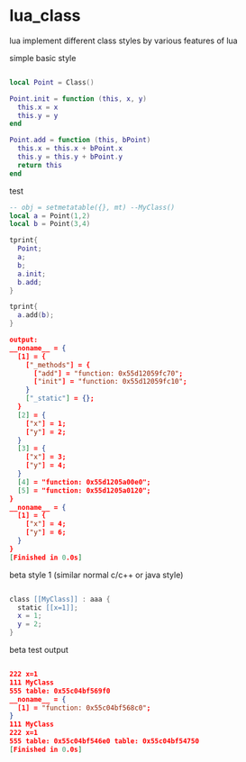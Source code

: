 # lua_class
lua implement different class styles by various features of lua

simple basic style

```lua

local Point = Class()

Point.init = function (this, x, y)
  this.x = x
  this.y = y
end

Point.add = function (this, bPoint)
  this.x = this.x + bPoint.x
  this.y = this.y + bPoint.y
  return this
end

```



test



```lua
-- obj = setmetatable({}, mt) --MyClass()
local a = Point(1,2)
local b = Point(3,4)

tprint{
  Point;
  a;
  b;
  a.init;
  b.add;
}

tprint{
  a.add(b);
}
```

```json
output:
__noname__ = {
  [1] = {
    ["_methods"] = {
      ["add"] = "function: 0x55d12059fc70";
      ["init"] = "function: 0x55d12059fc10";
    }
    ["_static"] = {};
  }
  [2] = {
    ["x"] = 1;
    ["y"] = 2;
  }
  [3] = {
    ["x"] = 3;
    ["y"] = 4;
  }
  [4] = "function: 0x55d1205a00e0";
  [5] = "function: 0x55d1205a0120";
}
__noname__ = {
  [1] = {
    ["x"] = 4;
    ["y"] = 6;
  }
}
[Finished in 0.0s]

```

beta style 1 (similar normal c/c++ or java style)

```lua

class [[MyClass]] : aaa {
  static [[x=1]];
  x = 1;
  y = 2;
}

```

beta test output

```json

222 x=1
111 MyClass
555 table: 0x55c04bf569f0
__noname__ = {
  [1] = "function: 0x55c04bf568c0";
}
111 MyClass
222 x=1
555 table: 0x55c04bf546e0 table: 0x55c04bf54750
[Finished in 0.0s]

```

